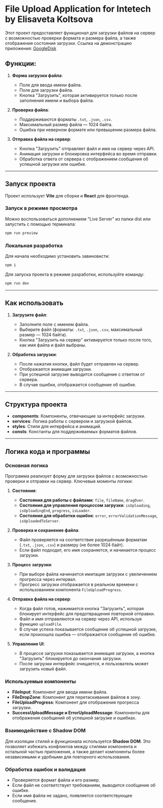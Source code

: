 
# File Upload Application for Intetech by Elisaveta Koltsova

Этот проект предоставляет функционал для загрузки файлов на сервер с возможностью проверки формата и размера файла, а также отображения состояния загрузки.
Ссылка на демонстрацию приложения: [GoogleDisk](https://drive.google.com/file/d/1JDzFVGGUg5-NJJQ6pVfAdvAwdgZ4Svbb/view?usp=sharing)

## Функции:
1. **Форма загрузки файла**:
    - Поле для ввода имени файла.
    - Поле для загрузки файла.
    - Кнопка "Загрузить", которая активируется только после заполнения имени и выбора файла.

2. **Проверка файла**:
    - Поддерживаются форматы `.txt`, `.json`, `.csv`.
    - Максимальный размер файла — 1024 байта.
    - Ошибка при неверном формате или превышении размера файла.

3. **Отправка файла на сервер**:
    - Кнопка "Загрузить" отправляет файл и имя на сервер через API.
    - Анимация загрузки и блокировка интерфейса во время отправки.
    - Обработка ответа от сервера с отображением сообщения об успешной загрузке или ошибке.

---

## Запуск проекта

Проект использует **Vite** для сборки и **React** для фронтенда.

### Запуск в режиме просмотра

Можно воспользоваться дополнением "Live Server" из папки dist или запустить с помощью терминала:

```bash
npm run preview
```

### Локальная разработка
Для начала необходимо установить завиновисти:

```bash
npm i
```

Для запуска проекта в режиме разработки, используйте команду:

```bash
npm run dev
```

---

## Как использовать

1. **Загрузите файл**:
    - Заполните поле с именем файла.
    - Выберите файл (форматы: `.txt`, `.json`, `.csv`, максимальный размер — 1024 байта).
    - Кнопка "Загрузить на сервер" активируется только после того, как имя файла и файл выбраны.

2. **Обработка загрузки**:
    - После нажатия кнопки, файл будет отправлен на сервер.
    - Отображается анимация загрузки.
    - При успешной загрузке выводится сообщение с ответом от сервера.
    - В случае ошибки, отображается сообщение об ошибке.

---

## Структура проекта

- **components**: Компоненты, отвечающие за интерфейс загрузки.
- **services**: Логика работы с сервером и загрузкой файлов.
- **styles**: Стили для интерфейса и анимаций.
- **consts**: Константы для поддерживаемых форматов файлов.

---

## Логика кода и программы

### Основная логика
Программа реализует форму для загрузки файлов с возможностью проверки и отправки на сервер. Ключевые моменты логики:

1. **Состояния**:
   - **Состояния для работы с файлами**: `file`, `fileName`, `dragOver`.
   - **Состояния для управления процессом загрузки**: `isUploading`, `isUploadingEnd`, `progress`, `isLoader`.
   - **Состояния для обработки ошибок**: `error`, `errorValidationMessage`, `isUploadedToServer`.

2. **Проверка и сохранение файла**:
   - Файл проверяется на соответствие разрешённым форматам (`.txt`, `.json`, `.csv`) и размеру (не более 1024 байт).
   - Если файл подходит, его имя сохраняется, и начинается процесс загрузки.

3. **Процесс загрузки**:
   - При выборе файла начинается имитация загрузки с увеличением прогресса через интервал.
   - Прогресс загрузки отображается в реальном времени с использованием компонента `FileUploadProgress`.
   
4. **Отправка файла на сервер**:
   - Когда файл готов, нажимается кнопка "Загрузить", которая блокирует интерфейс для предотвращения повторной отправки.
   - Файл и имя отправляются на сервер через API, используя функцию `uploadFile`.
   - В случае успеха показывается сообщение об успешной загрузке, если произошла ошибка — отображается сообщение об ошибке.

5. **Управление UI**:
   - В процессе загрузки показывается анимация загрузки, а кнопка "Загрузить" блокируется до окончания загрузки.
   - После загрузки интерфейс очищается, и пользователь может загрузить новый файл.

### Используемые компоненты

- **FileInput**: Компонент для ввода имени файла.
- **FileDropZone**: Компонент для перетаскивания файлов в зону.
- **FileUploadProgress**: Компонент для отображения прогресса загрузки.
- **SuccessUploadMessage и ErrorUploadMessage**: Компоненты для отображения сообщений об успешной загрузке и ошибках.

### Взаимодействие с Shadow DOM
Для изоляции стилей и функционала используется **Shadow DOM**. Это позволяет избежать конфликтов между стилями компонента и остальной частью приложения, а также делает компоненты более независимыми и удобными для повторного использования.

### Обработка ошибок и валидация
- Проверяется формат файла и его размер.
- Если файл не соответствует требованиям, выводится сообщение об ошибке.
- Если имя файла не задано, появляется соответствующее сообщение.
